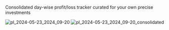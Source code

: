 Consolidated day-wise profit/loss tracker curated for your own precise investments

![pl_2024-05-23_2024_09-20](https://github.com/user-attachments/assets/100f21f7-fff4-44a9-9922-f1387e188fcc)
![pl_2024-05-23_2024_09-20_consolidated](https://github.com/user-attachments/assets/2b7a0402-5ee3-4cd8-b9ed-553a40fb6b81)
